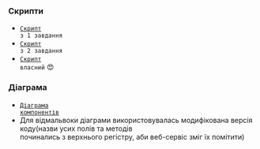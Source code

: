 ### Скрипти
 - <code><a href="https://github.com/AlexShopiak/kpi-lab3/blob/main/script/task1.sh">Скрипт</a> з 1 завдання</code>
 - <code><a href="https://github.com/AlexShopiak/kpi-lab3/blob/main/script/task2.sh">Скрипт</a> з 2 завдання</code>
 - <code><a href="https://github.com/AlexShopiak/kpi-lab3/blob/main/script/task3.sh">Скрипт</a> власний</code> :heart_eyes:
### Діаграма
 - <code><a href="https://github.com/AlexShopiak/kpi-lab3/blob/main/components.pdf">Діаграма компонентів</a></code>
 - Для відмальвоки діаграми використовувалась модифікована версія коду(назви усих полів та методів   
   починались з верхнього регістру, аби веб-сервіс зміг їх помітити)  
